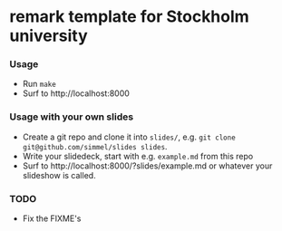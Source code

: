 # remark template for Stockholm university

### Usage

* Run `make`
* Surf to http://localhost:8000

### Usage with your own slides
* Create a git repo and clone it into `slides/`, e.g. `git clone git@github.com/simmel/slides slides`.
* Write your slidedeck, start with e.g. `example.md` from this repo
* Surf to http://localhost:8000/?slides/example.md or whatever your slideshow
  is called.

### TODO
* Fix the FIXME's
